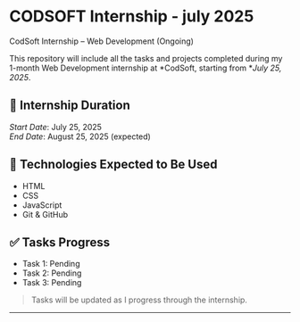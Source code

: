 # CODSOFT Internship - july 2025
CodSoft Internship – Web Development (Ongoing)

This repository will include all the tasks and projects completed during my 1-month Web Development internship at *CodSoft, starting from **July 25, 2025*.

## 📅 Internship Duration
*Start Date*: July 25, 2025  
*End Date*: August 25, 2025 (expected)

## 🔧 Technologies Expected to Be Used
- HTML
- CSS
- JavaScript
- Git & GitHub

## ✅ Tasks Progress
- Task 1: Pending
- Task 2: Pending
- Task 3: Pending

> Tasks will be updated as I progress through the internship.

---
